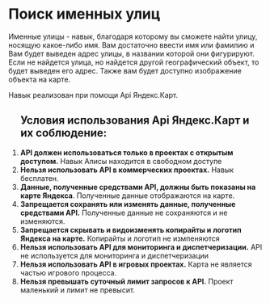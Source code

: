 <h1>Поиск именных улиц</h1>
<p>
Именные улицы - навык, благодаря которому вы сможете найти улицу, носящую какое-либо имя. Вам достаточно ввести имя или фамилию и Вам будет выведен адрес улицы, в названии которой они фигурируют. Если не найдется улица, но найдется другой географический объект, то будет выведен его адрес. Также вам будет доступно изображение объекта на карте.

Навык реализован при помощи Api Яндекс.Карт.</p>
<ol><h2>Условия использования Api Яндекс.Карт и их соблюдение:</h2>
<li><b>API должен использоваться только в проектах с открытым доступом.</b> Навык Алисы находится в свободном доступе</li>
<li><b>Нельзя использовать API в коммерческих проектах.</b> Навык бесплатен.</li>

<li><b>Данные, полученные средствами API, должны быть показаны на карте Яндекса</b>. Полученные данные отображаются на карте.</li>

<li><b>Запрещается сохранять или изменять данные, полученные средствами API.</b> Полученные данные не сохраняются и не изменяются.</li>

<li><b>Запрещается скрывать и видоизменять копирайты и логотип Яндекса на карте.</b> Копирайты и логотип не измпеняются</li>

<li><b>Нельзя использовать API для мониторинга и диспетчеризации.</b> API не используется для мониторинга и диспетчеризации</li>

<li><b>Нельзя использовать API в игровых проектах.</b> Карта не является частью игрового процесса.</li>

<li><b>Нельзя превышать суточный лимит запросов к API.</b> Проект маленький и лимит не превысит.</li>

</ol>
